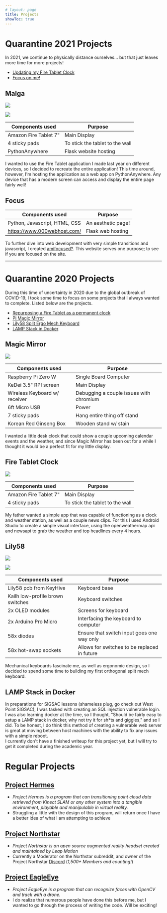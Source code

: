 ```yaml
---
# layout: page
title: Projects
showToc: true
---
```



# Quarantine 2021 Projects

In 2021, we continue to physically distance ourselves... but that just leaves more time for more projects!

* [Updating my Fire Tablet Clock](#Malga)
* [Focus on me!](#Focus)

## Malga

![](/projects/malgalanding.JPG)

![](/projects/malga.jpg)

| Components used | Purpose | 
| - | - |
| Amazon Fire Tablet 7" | Main Display | 
| 4 sticky pads | To stick the tablet to the wall | 
| PythonAnywhere | Flask website hosting |

I wanted to use the Fire Tablet application I made last year on different devices, so I decided to recreate the entire application! This time around, however, I'm hosting the application as a web app on PythonAnywhere. Any device that has a modern screen can access and display the entire page fairly well!

## Focus

| Components used | Purpose | 
| - | - |
| Python, Javascript, HTML, CSS | An aesthetic page! | 
| https://www.000webhost.com/ | Flask web hosting | 

To further dive into web development with very simple transitions and javascript, I created [amifocused?](https://amifocused.000webhostapp.com/). This website serves one purpose; to see if you are focused on the site.




------
# Quarantine 2020 Projects

During this time of uncertainty in 2020 due to the global outbreak of COVID-19, I took some time to focus on some projects that I always wanted to complete. Listed below are the projects.

* [Repurposing a Fire Tablet as a permanent clock](#Fire-Tablet-Clock)
* [Pi Magic Mirror](#Magic-Mirror) 
* [Lily58 Split Ergo Mech Keyboard](#Lily58)
* [LAMP Stack in Docker](#LAMP-Stack-in-Docker)

## Magic Mirror

![](/projects/magicmirrorfrontside2.JPG)

| Components used | Purpose | 
| - | - |
| Raspberry Pi Zero W | Single Board Computer | 
| KeDei 3.5" RPI screen | Main Display| 
| Wireless Keyboard w/ receiver | Debugging a couple issues with chromium | 
| 6ft Micro USB | Power |
| 7 sticky pads | Hang entire thing off stand | 
| Korean Red Ginseng Box | Wooden stand w/ stain | 

I wanted a little desk clock that could show a couple upcoming calendar events and the weather, and since Magic Mirror has been out for a while I thought it would be a perfect fit for my little display.

## Fire Tablet Clock

![](/projects/final.jpg)

| Components used | Purpose | 
| - | - |
| Amazon Fire Tablet 7" | Main Display | 
| 4 sticky pads | To stick the tablet to the wall | 

My father wanted a simple app that was capable of functioning as a clock and weather station, as well as a couple news clips. For this I used Android Studio to create a simple visual interface, using the openweathermap api and newsapi to grab the weather and top headlines every 4 hours. 

## Lily58

![](/projects/lily58eagle.JPG)

![](/projects/lily58close.JPG)

| Components used | Purpose | 
| - | - | 
| Lily58 pcb from KeyHive | Keyboard base | 
| Kailh low-profile brown switches | Keyboard switches | 
| 2x OLED modules | Screens for keyboard | 
| 2x Arduino Pro Micro | Interfacing the keyboard to computer | 
| 58x diodes | Ensure that switch input goes one way only | 
| 58x hot-swap sockets | Allows for switches to be replaced in future |

Mechanical keyboards fascinate me, as well as ergonomic design, so I decided to spend some time to building my first orthogonal split mech keyboard.


## LAMP Stack in Docker

In preparations for SIGSAC lessons (shameless plug, go check out West Point SIGSAC), I was tasked with creating an SQL injection vulnerable login. I was also learning docker at the time, so I thought, "Should be fairly easy to setup a LAMP stack in docker, why not try it for sh*ts and giggles," and so I did. To be honest, I do think this method of creating a vulnerable web server is great at moving between host machines with the ability to fix any issues with a simple reboot.\
I currently don't have a finished writeup for this project yet, but I will try to get it completed during the academic year. 

# Regular Projects

## [Project Hermes](https://github.com/43y3s/projectHermes)

* *Project Hermes is a program that can transitioning point cloud data retrieved from Kinect SLAM or any other system into a tangible environment, playable and manipulable in virtual reality.*
* Struggling a little with the design of this program, will return once I have a better idea of what I am attempting to achieve

## [Project Northstar](https://developer.leapmotion.com/northstar)

* *Project Northstar is an open source augmented reality headset created and maintained by Leap Motion*
* Currently a Moderator on the Northstar subreddit, and owner of the Project Northstar [Discord](https://discord.gg/nRPJg57) (*1,500+ Members and counting!*)

## [Project EagleEye](https://github.com/43y3s/projectEagleEye)

* *Project EagleEye is a program that can recognize faces with OpenCV and track with a drone.*
* I do realize that numerous people have done this before me, but I wanted to go through the process of writing the code. Will be exciting!